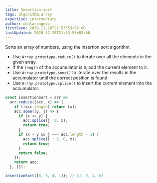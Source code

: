 ```yaml
---
title: Insertion sort
tags: algorithm,array
expertise: intermediate
author: chalarangelo
firstSeen: 2020-12-28T21:53:53+02:00
lastUpdated: 2020-12-28T21:53:53+02:00
---
```


Sorts an array of numbers, using the insertion sort algorithm.

- Use `Array.prototype.reduce()` to iterate over all the elements in the given array.
- If the `length` of the accumulator is `0`, add the current element to it.
- Use `Array.prototype.some()` to iterate over the results in the accumulator until the correct position is found.
- Use `Array.prototype.splice()` to insert the current element into the accumulator.

```js
const insertionSort = arr =>
  arr.reduce((acc, x) => {
    if (!acc.length) return [x];
    acc.some((y, j) => {
      if (x <= y) {
        acc.splice(j, 0, x);
        return true;
      }
      if (x > y && j === acc.length - 1) {
        acc.splice(j + 1, 0, x);
        return true;
      }
      return false;
    });
    return acc;
  }, []);
```

```js
insertionSort([6, 3, 4, 1]); // [1, 3, 4, 6]
```
